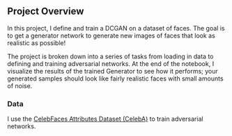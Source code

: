 ## Project Overview

In this project, I define and train a DCGAN on a dataset of faces. The goal is to get a generator network to generate new images of faces that look as realistic as possible!

The project is broken down into a series of tasks from loading in data to defining and training adversarial networks. At the end of the notebook, I  visualize the results of the trained Generator to see how it performs; your generated samples should look like fairly realistic faces with small amounts of noise.

### Data
I use the [CelebFaces Attributes Dataset (CelebA)](http://mmlab.ie.cuhk.edu.hk/projects/CelebA.html) to train adversarial networks.


